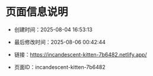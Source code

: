 # 页面信息说明

- 创建时间：2025-08-04 16:53:13

- 最后修改时间：2025-08-06 00:42:44

- 链接：https://incandescent-kitten-7b6482.netlify.app/

- 页面ID：incandescent-kitten-7b6482
